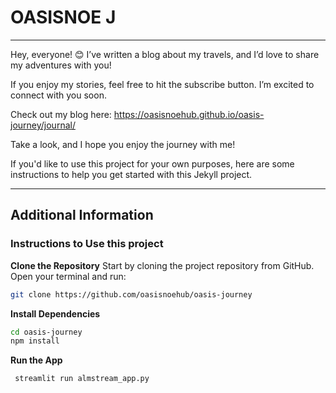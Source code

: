 # OASISNOE J
----------
Hey, everyone! 😊
I’ve written a blog about my travels, and I’d love to share my adventures with you!

If you enjoy my stories, feel free to hit the subscribe button. I’m excited to connect with you soon.

Check out my blog here:
https://oasisnoehub.github.io/oasis-journey/journal/

Take a look, and I hope you enjoy the journey with me!

If you'd like to use this project for your own purposes, here are some instructions to help you get started with this Jekyll project.

----------

## Additional Information
### Instructions to Use this project
**Clone the Repository**
Start by cloning the project repository from GitHub. Open your terminal and run:

```bash
git clone https://github.com/oasisnoehub/oasis-journey
```
**Install Dependencies**
```bash
cd oasis-journey
npm install
```
**Run the App**
```code
 streamlit run almstream_app.py
```

